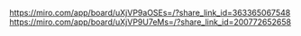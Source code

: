 https://miro.com/app/board/uXjVP9aOSEs=/?share_link_id=363365067548
https://miro.com/app/board/uXjVP9U7eMs=/?share_link_id=200772652658
